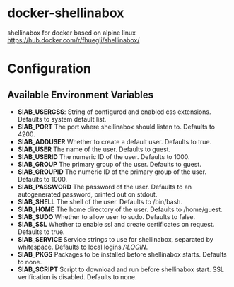# docker-shellinabox
shellinabox for docker based on alpine linux https://hub.docker.com/r/fhuegli/shellinabox/

# Configuration
## Available Environment Variables

 - **SIAB_USERCSS**: String of configured and enabled css extensions. Defaults to system default list.
 - **SIAB_PORT** The port where shellinabox should listen to. Defaults to 4200.
 - **SIAB_ADDUSER** Whether to create a default user. Defaults to true.
 - **SIAB_USER** The name of the user. Defaults to guest.
 - **SIAB_USERID** The numeric ID of the user. Defaults to 1000.
 - **SIAB_GROUP** The primary group of the user. Defaults to guest.
 - **SIAB_GROUPID** The numeric ID of the primary group of the user. Defaults to 1000.
 - **SIAB_PASSWORD** The password of the user. Defaults to an autogenerated password, printed out on stdout.
 - **SIAB_SHELL** The shell of the user. Defaults to /bin/bash.
 - **SIAB_HOME** The home directory of the user. Defaults to /home/guest.
 - **SIAB_SUDO** Whether to allow user to sudo. Defaults to false.
 - **SIAB_SSL** Whether to enable ssl and create certificates on request. Defaults to true.
 - **SIAB_SERVICE** Service strings to use for shellinabox, separated by whitespace. Defaults to local logins */:LOGIN*.
 - **SIAB_PKGS** Packages to be installed before shellinabox starts. Defaults to none.
 - **SIAB_SCRIPT** Script to download and run before shellinabox start. SSL verification is disabled. Defaults to none.
